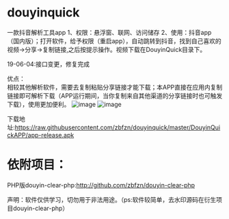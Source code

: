 # douyinquick
一款抖音解析工具app
1、权限：悬浮窗、联网、访问储存
2、使用：抖音app（国内版）；打开软件，给予权限（重启app），自动跳转到抖音，找到自己喜欢的视频->分享->复制链接,之后按提示操作。视频下载在DouyinQuick目录下。

19-06-04:接口变更，修复完成

优点：  
相较其他解析软件，需要去复制粘贴分享链接才能下载；本APP直接在应用内复制链接即可解析下载（APP运行期间，当你复制来自其他渠道的分享链接时也可触发下载），使用更加便利。
![image](https://raw.githubusercontent.com/zbfzn/douyinquick/master/DouyinQuickAPP/2.png)
![image](https://raw.githubusercontent.com/zbfzn/douyinquick/master/DouyinQuickAPP/1.png)

下载地址:https://raw.githubusercontent.com/zbfzn/douyinquick/master/DouyinQuickAPP/app-release.apk

依附项目：  
==
PHP版douyin-clear-php:http://github.com/zbfzn/douyin-clear-php


声明：软件仅供学习，切勿用于非法用途。（ps:软件较简单，去水印源码在衍生项目douyin-clear-php）
